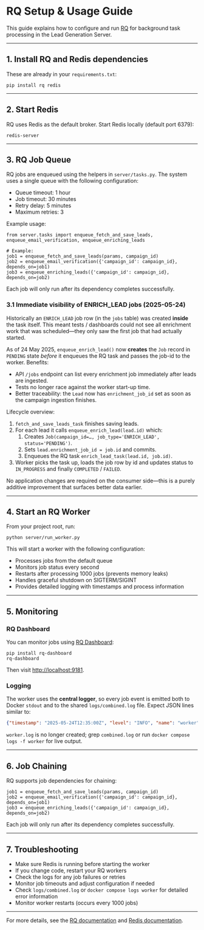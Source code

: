 # RQ Setup & Usage Guide

This guide explains how to configure and run [RQ](https://python-rq.org/) for background task processing in the Lead Generation Server.

---

## 1. Install RQ and Redis dependencies

These are already in your `requirements.txt`:

```
pip install rq redis
```

---

## 2. Start Redis

RQ uses Redis as the default broker. Start Redis locally (default port 6379):

```
redis-server
```

---

## 3. RQ Job Queue

RQ jobs are enqueued using the helpers in `server/tasks.py`. The system uses a single queue with the following configuration:

- Queue timeout: 1 hour
- Job timeout: 30 minutes
- Retry delay: 5 minutes
- Maximum retries: 3

Example usage:
```
from server.tasks import enqueue_fetch_and_save_leads, enqueue_email_verification, enqueue_enriching_leads

# Example:
job1 = enqueue_fetch_and_save_leads(params, campaign_id)
job2 = enqueue_email_verification({'campaign_id': campaign_id}, depends_on=job1)
job3 = enqueue_enriching_leads({'campaign_id': campaign_id}, depends_on=job2)
```

Each job will only run after its dependency completes successfully.

### 3.1 Immediate visibility of **ENRICH_LEAD** jobs (2025-05-24)

Historically an `ENRICH_LEAD` job row (in the `jobs` table) was created **inside** the task itself.  This meant tests / dashboards could not see all enrichment work that was scheduled—they only saw the first job that had actually started.

As of 24 May 2025, `enqueue_enrich_lead()` now **creates** the `Job` record in `PENDING` state *before* it enqueues the RQ task and passes the job-id to the worker.  Benefits:

* API `/jobs` endpoint can list every enrichment job immediately after leads are ingested.
* Tests no longer race against the worker start-up time.
* Better traceability: the `Lead` now has `enrichment_job_id` set as soon as the campaign ingestion finishes.

Lifecycle overview:

1. `fetch_and_save_leads_task` finishes saving leads.
2. For each lead it calls `enqueue_enrich_lead(lead.id)` which:
   1. Creates `Job(campaign_id=…, job_type='ENRICH_LEAD', status='PENDING')`.
   2. Sets `lead.enrichment_job_id = job.id` and commits.
   3. Enqueues the RQ task `enrich_lead_task(lead.id, job.id)`.
3. Worker picks the task up, loads the job row by id and updates status to `IN_PROGRESS` and finally `COMPLETED` / `FAILED`.

No application changes are required on the consumer side—this is a purely additive improvement that surfaces better data earlier.

---

## 4. Start an RQ Worker

From your project root, run:

```
python server/run_worker.py
```

This will start a worker with the following configuration:
- Processes jobs from the default queue
- Monitors job status every second
- Restarts after processing 1000 jobs (prevents memory leaks)
- Handles graceful shutdown on SIGTERM/SIGINT
- Provides detailed logging with timestamps and process information

---

## 5. Monitoring

### RQ Dashboard
You can monitor jobs using [RQ Dashboard](https://github.com/eoranged/rq-dashboard):

```
pip install rq-dashboard
rq-dashboard
```

Then visit [http://localhost:9181](http://localhost:9181).

### Logging

The worker uses the **central logger**, so every job event is emitted both to Docker `stdout` and to the shared `logs/combined.log` file.  Expect JSON lines similar to:

```json
{"timestamp": "2025-05-24T12:35:00Z", "level": "INFO", "name": "worker", "message": "Started job 123", "component": "rq"}
```

`worker.log` is no longer created; grep `combined.log` or run `docker compose logs -f worker` for live output.

---

## 6. Job Chaining

RQ supports job dependencies for chaining:

```
job1 = enqueue_fetch_and_save_leads(params, campaign_id)
job2 = enqueue_email_verification({'campaign_id': campaign_id}, depends_on=job1)
job3 = enqueue_enriching_leads({'campaign_id': campaign_id}, depends_on=job2)
```

Each job will only run after its dependency completes successfully.

---

## 7. Troubleshooting
- Make sure Redis is running before starting the worker
- If you change code, restart your RQ workers
- Check the logs for any job failures or retries
- Monitor job timeouts and adjust configuration if needed
- Check `logs/combined.log` or `docker compose logs worker` for detailed error information
- Monitor worker restarts (occurs every 1000 jobs)

---

For more details, see the [RQ documentation](https://python-rq.org/) and [Redis documentation](https://redis.io/docs/). 